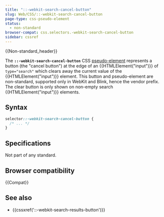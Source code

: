 ```yaml
---
title: "::-webkit-search-cancel-button"
slug: Web/CSS/::-webkit-search-cancel-button
page-type: css-pseudo-element
status:
  - non-standard
browser-compat: css.selectors.-webkit-search-cancel-button
sidebar: cssref
---
```

{{Non-standard_header}}

The **`::-webkit-search-cancel-button`** CSS [pseudo-element](/en-US/docs/Web/CSS/Pseudo-elements) represents a button (the "cancel button") at the edge of an {{HTMLElement("input")}} of `type="search"` which clears away the current value of the {{HTMLElement("input")}} element. This button and pseudo-element are non-standard, supported only in WebKit and Blink, hence the vendor prefix. The clear button is only shown on non-empty search {{HTMLElement("input")}} elements.

## Syntax

```css
selector::-webkit-search-cancel-button {
  /* ... */
}
```

## Specifications

Not part of any standard.

## Browser compatibility

{{Compat}}

## See also

- {{cssxref('::-webkit-search-results-button')}}
